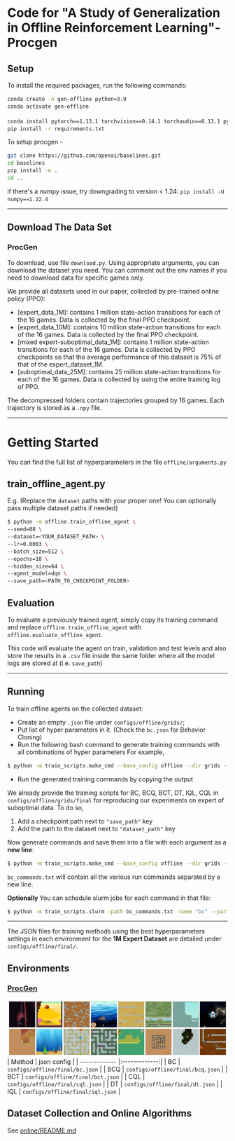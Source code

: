 # Code for "A Study of Generalization in Offline Reinforcement Learning"- Procgen


## Setup

To install the required packages, run the following commands:

```bash
conda create -n gen-offline python=3.9
conda activate gen-offline

conda install pytorch==1.13.1 torchvision==0.14.1 torchaudio==0.13.1 pytorch-cuda=11.6 -c pytorch -c nvidia
pip install -r requirements.txt
```

To setup procgen - 

```bash
git clone https://github.com/openai/baselines.git
cd baselines
pip install -e .
cd ..
```

if there's a numpy issue, try downgrading to version < 1.24: `pip install -U numpy==1.22.4`

---

## Download The Data Set

### ProcGen
To download, use file `download.py`. Using appropriate arguments, you can download the dataset you need. You can comment out the env names if you need to download data for specific games only.

We provide all datasets used in our paper, collected by pre-trained online policy (PPO):
- [expert_data_1M]: contains 1 million state-action transitions for each of the 16 games. Data is collected by the final PPO checkpoint.
- [expert_data_10M]: contains 10 million state-action transitions for each of the 16 games. Data is collected by the final PPO checkpoint.
- [mixed expert-suboptimal_data_1M]: contains 1 million state-action transitions for each of the 16 games. Data is collected by PPO checkpoints so that the average performance of this dataset is 75% of that of the expert_dataset_1M.
- [suboptimal_data_25M]: contains 25 million state-action transitions for each of the 16 games. Data is collected by using the entire training log of PPO.

The decompressed folders contain trajectories grouped by 16 games. Each trajectory is stored as a `.npy` file.

---
# Getting Started
You can find the full list of hyperparameters in the file `offline/arguments.py`

## train_offline_agent.py

E.g. (Replace the `dataset` paths with your proper one! You can optionally pass multiple dataset paths if needed)
```bash
$ python -m offline.train_offline_agent \
--seed=88 \
--dataset=<YOUR_DATASET_PATH> \
--lr=0.0003 \
--batch_size=512 \
--epochs=10 \
--hidden_size=64 \
--agent_model=dqn \
--save_path=<PATH_TO_CHECKPOINT_FOLDER>
```


## Evaluation
To evaluate a previously trained agent, simply copy its training command and replace `offline.train_offline_agent` with `offline.evaluate_offline_agent`.

This code will evaluate the agent on train, validation and test levels and also store the results in a `.csv` file inside the same folder where all the model logs are stored at (i.e. `save_path`)

---

## Running 
To train offline agents on the collected dataset:

- Create an empty `.json` file under `configs/offline/grids/`;
- Put list of hyper parameters in it. (Check the `bc.json` for Behavior Cloning)
- Run the following bash command to generate training commands with all combinations of hyper parameters
For example, 
```bash
$ python -m train_scripts.make_cmd --base_config offline --dir grids --checkpoint --grid_config bc --num_trials 1 --new_line --module_name offline.train_offline_agent 
```
- Run the generated training commands by copying the output

We already provide the training scripts for BC, BCQ, BCT, DT, IQL, CQL in `configs/offline/grids/final` for reproducing our experiments on expert of suboptimal data. To do so, 
1. Add a checkpoint path next to `"save_path"` key
2. Add the path to the dataset next to `"dataset_path"` key


Now generate commands and save them into a file with each argument as a **new line**:
```bash
$ python -m train_scripts.make_cmd --base_config offline --dir grids --checkpoint --grid_config bc --num_trials 3 --new_lin --module_name offline.train_offline_agent >> bc_commands.txt
```

`bc_commands.txt` will contain all the various run commands separated by a new line.

**Optionally**
You can schedule slurm jobs for each command in that file:
```bash
$ python -m train_scripts.slurm -path bc_commands.txt -name "bc" --partition <name of partition> --module_name offline
```

---

The JSON files for training methods using the best hyperparameters settings in each environment for the **1M Expert Dataset** are detailed under `configs/offline/final/`.

## Environments

### [ProcGen](https://github.com/openai/procgen)
![Example mazes](docs/images/procgen_example.png)
| Method   | json config  |
| ------------- |:-------------:|
| BC | `configs/offline/final/bc.json` |
| BCQ | `configs/offline/final/bcq.json` |
| BCT | `configs/offline/final/bct.json` |
| CQL | `configs/offline/final/cql.json` |
| DT | `configs/offline/final/dt.json` |
| IQL | `configs/offline/final/iql.json` |

## Dataset Collection and Online Algorithms
See [online/README.md](online/README.md)
